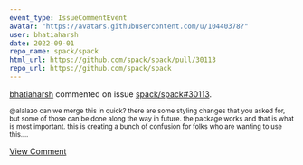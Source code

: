 ```yaml
---
event_type: IssueCommentEvent
avatar: "https://avatars.githubusercontent.com/u/10440378?"
user: bhatiaharsh
date: 2022-09-01
repo_name: spack/spack
html_url: https://github.com/spack/spack/pull/30113
repo_url: https://github.com/spack/spack
---
```


<a href='https://github.com/bhatiaharsh' target='_blank'>bhatiaharsh</a> commented on issue <a href='https://github.com/spack/spack/pull/30113' target='_blank'>spack/spack#30113</a>.

<small>@alalazo can we merge this in quick? there are some styling changes that you asked for, but some of those can be done along the way in future. the package works and that is what is most important. this is creating a bunch of confusion for folks who are wanting to use this....</small>

<a href='https://github.com/spack/spack/pull/30113' target='_blank'>View Comment</a>